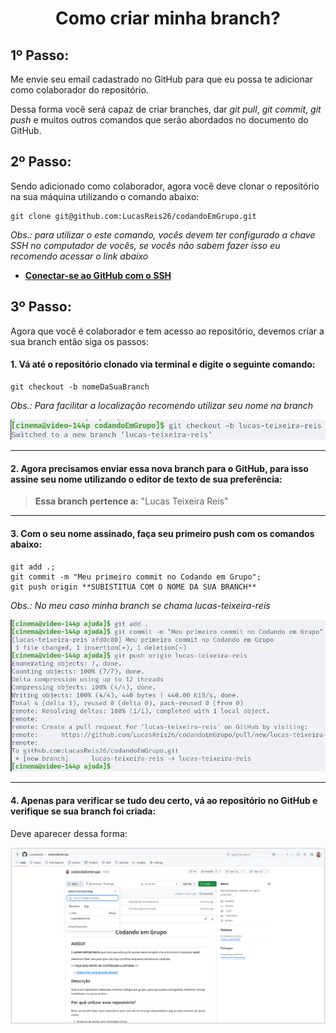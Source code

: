 <h1 align="center">Como criar minha branch?</h1>

## 1º Passo:

Me envie seu email cadastrado no GitHub para que eu possa te adicionar como colaborador do repositório. 

Dessa forma você será capaz de criar branches, dar _git pull_, _git commit_, _git push_ e muitos outros comandos que serão abordados no documento do GitHub.

## 2º Passo:

Sendo adicionado como colaborador, agora você deve clonar o repositório na sua máquina utilizando o comando abaixo:

```
git clone git@github.com:LucasReis26/codandoEmGrupo.git
```

_Obs.: para utilizar o este comando, vocês devem ter configurado a chave SSH no computador de vocês, se vocês não sabem fazer isso eu recomendo acessar o link abaixo_

- [**Conectar-se ao GitHub com o SSH**](https://docs.github.com/en/authentication/connecting-to-github-with-ssh)

## 3º Passo:

Agora que você é colaborador e tem acesso ao repositório, devemos criar a sua branch então siga os passos:

#### 1. Vá até o repositório clonado via terminal e digite o seguinte comando:   


```
git checkout -b nomeDaSuaBranch
```

_Obs.: Para facilitar a localização recomendo utilizar seu nome na branch_

<img src="./assets/images/createdBranchExample.png" width="700">

---


#### 2. Agora precisamos enviar essa nova branch para o GitHub, para isso assine seu nome utilizando o editor de texto de sua preferência:


> **Essa branch pertence a:** "Lucas Teixeira Reis"

---


#### 3. Com o seu nome assinado, faça seu primeiro push com os comandos abaixo:

```
git add .;
git commit -m "Meu primeiro commit no Codando em Grupo";
git push origin **SUBISTITUA COM O NOME DA SUA BRANCH**
```
_Obs.: No meu caso minha branch se chama lucas-teixeira-reis_

<img src="./assets/images/primeiroCommit.png" width="700">

---

#### 4. Apenas para verificar se tudo deu certo, vá ao repositório no GitHub e verifique se sua branch foi criada:

Deve aparecer dessa forma:

<img src="./assets/images/exemploBranchCriada.png" width="700">
